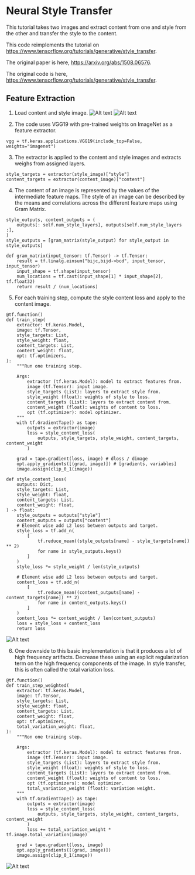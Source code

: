 # Neural Style Transfer

This tutorial takes two images and extract content from one and style from the other and transfer the style to the content.

This code reimplements the tutorial on https://www.tensorflow.org/tutorials/generative/style_transfer.

The original paper is here, https://arxiv.org/abs/1508.06576.

The original code is here, https://www.tensorflow.org/tutorials/generative/style_transfer.

## Feature Extraction

1. Load content and style image.
![Alt text](./images/content_image.jpeg)
![Alt text](./images/style_image.jpeg)

2. The code uses VGG19 with pre-trained weights on ImageNet as a feature extractor.
```
vgg = tf.keras.applications.VGG19(include_top=False, weights="imagenet")
```

3. The extractor is applied to the content and style images and extracts weighs from assigned layers.
```
style_targets = extractor(style_image)["style"]
content_targets = extractor(content_image)["content"]
```

4. The content of an image is represented by the values of the intermediate feature maps. The style of an image can be described by the means and correlations across the different feature maps using Gram Matrix.
```
style_outputs, content_outputs = (
    outputs[: self.num_style_layers], outputs[self.num_style_layers :],
)
style_outputs = [gram_matrix(style_output) for style_output in style_outputs]

def gram_matrix(input_tensor: tf.Tensor) -> tf.Tensor:
    result = tf.linalg.einsum("bijc,bijd->bcd", input_tensor, input_tensor)
    input_shape = tf.shape(input_tensor)
    num_locations = tf.cast(input_shape[1] * input_shape[2], tf.float32)
    return result / (num_locations)
```

5. For each training step, compute the style content loss and apply to the content image.
```
@tf.function()
def train_step(
    extractor: tf.keras.Model,
    image: tf.Tensor,
    style_targets: List,
    style_weight: float,
    content_targets: List,
    content_weight: float,
    opt: tf.optimizers,
):
    """Run one training step.

    Args:
        extractor (tf.keras.Model): model to extract features from.
        image (tf.Tensor): input image.
        style_targets (List): layers to extract style from.
        style_weight (float): weights of style to loss.
        content_targets (List): layers to extract content from.
        content_weight (float): weights of content to loss.
        opt (tf.optimizer): model optimizer.
    """
    with tf.GradientTape() as tape:
        outputs = extractor(image)
        loss = style_content_loss(
            outputs, style_targets, style_weight, content_targets, content_weight
        )

    grad = tape.gradient(loss, image) # dloss / dimage
    opt.apply_gradients([(grad, image)]) # [gradients, variables]
    image.assign(clip_0_1(image))

def style_content_loss(
    outputs: Dict,
    style_targets: List,
    style_weight: float,
    content_targets: List,
    content_weight: float,
) -> float:
    style_outputs = outputs["style"]
    content_outputs = outputs["content"]
    # Element wise add L2 loss between outputs and target.
    style_loss = tf.add_n(
        [
            tf.reduce_mean((style_outputs[name] - style_targets[name]) ** 2)
            for name in style_outputs.keys()
        ]
    )
    style_loss *= style_weight / len(style_outputs)

    # Element wise add L2 loss between outputs and target.
    content_loss = tf.add_n(
        [
            tf.reduce_mean((content_outputs[name] - content_targets[name]) ** 2)
            for name in content_outputs.keys()
        ]
    )
    content_loss *= content_weight / len(content_outputs)
    loss = style_loss + content_loss
    return loss
```
![Alt text](./images/train_image.jpeg)

6. One downside to this basic implementation is that it produces a lot of high frequency artifacts. Decrease these using an explicit regularization term on the high frequency components of the image. In style transfer, this is often called the total variation loss.
```
@tf.function()
def train_step_weighted(
    extractor: tf.keras.Model,
    image: tf.Tensor,
    style_targets: List,
    style_weight: float,
    content_targets: List,
    content_weight: float,
    opt: tf.optimizers,
    total_variation_weight: float,
):
    """Ron one training step.

    Args:
        extractor (tf.keras.Model): model to extract features from.
        image (tf.Tensor): input image.
        style_targets (List): layers to extract style from.
        style_weight (float): weights of style to loss.
        content_targets (List): layers to extract content from.
        content_weight (float): weights of content to loss.
        opt (tf.optimizers): model optimizer.
        total_variation_weight (float): variation weight.
    """
    with tf.GradientTape() as tape:
        outputs = extractor(image)
        loss = style_content_loss(
            outputs, style_targets, style_weight, content_targets, content_weight
        )
        loss += total_variation_weight * tf.image.total_variation(image)

    grad = tape.gradient(loss, image)
    opt.apply_gradients([(grad, image)])
    image.assign(clip_0_1(image))
```
![Alt text](./images/train_weighted_image.jpeg)

